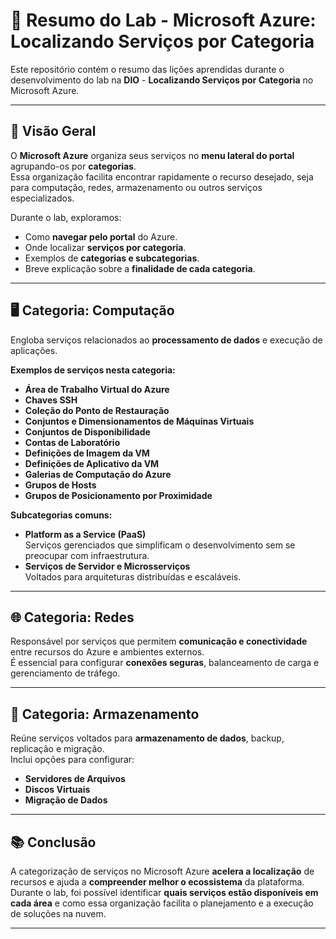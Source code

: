 # 📘 Resumo do Lab - Microsoft Azure: Localizando Serviços por Categoria

Este repositório contém o resumo das lições aprendidas durante o desenvolvimento do lab na **DIO** - **Localizando Serviços por Categoria** no Microsoft Azure.

---

## 📌 Visão Geral
O **Microsoft Azure** organiza seus serviços no **menu lateral do portal** agrupando-os por **categorias**.  
Essa organização facilita encontrar rapidamente o recurso desejado, seja para computação, redes, armazenamento ou outros serviços especializados.

Durante o lab, exploramos:
- Como **navegar pelo portal** do Azure.
- Onde localizar **serviços por categoria**.
- Exemplos de **categorias e subcategorias**.
- Breve explicação sobre a **finalidade de cada categoria**.

---

## 🖥️ Categoria: Computação
Engloba serviços relacionados ao **processamento de dados** e execução de aplicações.

**Exemplos de serviços nesta categoria:**
- **Área de Trabalho Virtual do Azure**
- **Chaves SSH**
- **Coleção do Ponto de Restauração**
- **Conjuntos e Dimensionamentos de Máquinas Virtuais**
- **Conjuntos de Disponibilidade**
- **Contas de Laboratório**
- **Definições de Imagem da VM**
- **Definições de Aplicativo da VM**
- **Galerias de Computação do Azure**
- **Grupos de Hosts**
- **Grupos de Posicionamento por Proximidade**

**Subcategorias comuns:**
- **Platform as a Service (PaaS)**  
  Serviços gerenciados que simplificam o desenvolvimento sem se preocupar com infraestrutura.
- **Serviços de Servidor e Microsserviços**  
  Voltados para arquiteturas distribuídas e escaláveis.

---

## 🌐 Categoria: Redes
Responsável por serviços que permitem **comunicação e conectividade** entre recursos do Azure e ambientes externos.  
É essencial para configurar **conexões seguras**, balanceamento de carga e gerenciamento de tráfego.

---

## 💾 Categoria: Armazenamento
Reúne serviços voltados para **armazenamento de dados**, backup, replicação e migração.  
Inclui opções para configurar:
- **Servidores de Arquivos**
- **Discos Virtuais**
- **Migração de Dados**

---

## 📚 Conclusão
A categorização de serviços no Microsoft Azure **acelera a localização** de recursos e ajuda a **compreender melhor o ecossistema** da plataforma.  
Durante o lab, foi possível identificar **quais serviços estão disponíveis em cada área** e como essa organização facilita o planejamento e a execução de soluções na nuvem.

---
